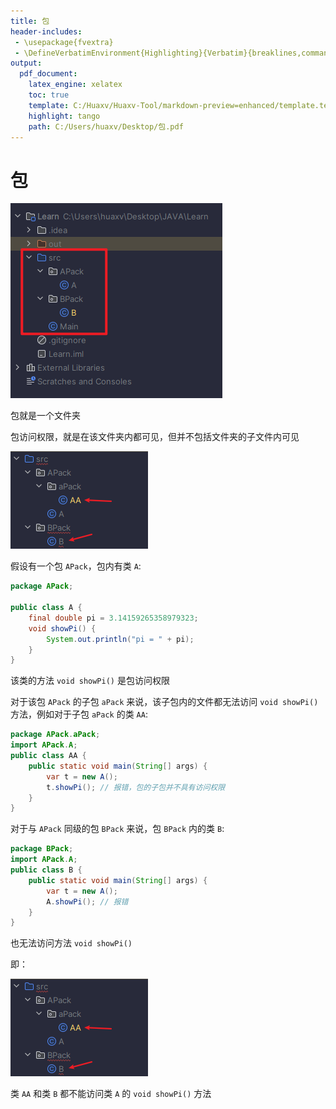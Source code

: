 ```yaml
---
title: 包
header-includes:
 - \usepackage{fvextra}
 - \DefineVerbatimEnvironment{Highlighting}{Verbatim}{breaklines,commandchars=\\\{\}}
output:
  pdf_document:
    latex_engine: xelatex
    toc: true
    template: C:/Huaxv/Huaxv-Tool/markdown-preview=enhanced/template.tex
    highlight: tango
    path: C:/Users/huaxv/Desktop/包.pdf
---
```


# 包

![Snipaste_2023-12-25_14-39-23](/assets/Snipaste_2023-12-25_14-39-23.png)

包就是一个文件夹

包访问权限，就是在该文件夹内都可见，但并不包括文件夹的子文件内可见

![Snipaste_2023-12-25_14-47-11](/assets/Snipaste_2023-12-25_14-47-11.png)

假设有一个包 `APack`，包内有类 `A`:

```java
package APack;

public class A {
    final double pi = 3.14159265358979323;
    void showPi() {
        System.out.println("pi = " + pi);
    }
}
```

该类的方法 `void showPi()` 是包访问权限

对于该包 `APack` 的子包 `aPack` 来说，该子包内的文件都无法访问 `void showPi()` 方法，例如对于子包 `aPack` 的类 `AA`:

```java
package APack.aPack;
import APack.A;
public class AA {
    public static void main(String[] args) {
        var t = new A();
        t.showPi(); // 报错，包的子包并不具有访问权限
    }
}
```

对于与 `APack` 同级的包 `BPack` 来说，包 `BPack` 内的类 `B`:

```java
package BPack;
import APack.A;
public class B {
    public static void main(String[] args) {
        var t = new A();
        A.showPi(); // 报错
    }
}
```

也无法访问方法 `void showPi()`

即：

![Snipaste_2023-12-25_14-47-11](/assets/Snipaste_2023-12-25_14-47-11.png)

类 `AA` 和类 `B` 都不能访问类 `A` 的 `void showPi()` 方法
